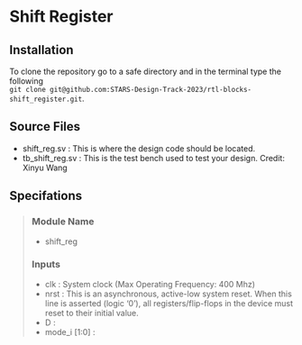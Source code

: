 # Shift Register

## Installation
To clone the repository go to a safe directory and in the terminal type the following <br>`git clone git@github.com:STARS-Design-Track-2023/rtl-blocks-shift_register.git`.

## Source Files
- shift_reg.sv : This is where the design code should be located.
- tb_shift_reg.sv : This is the test bench used to test your design. Credit: Xinyu Wang

## Specifations
> ### Module Name 
> - shift_reg
> ### Inputs
> - clk  : System clock (Max Operating Frequency: 400 Mhz)
> - nrst : This is an asynchronous, active-low system reset. When this line is  asserted (logic ‘0’), all registers/flip-flops in the device must reset to their initial value.
> - D      :
> - mode_i [1:0] : 
> 

